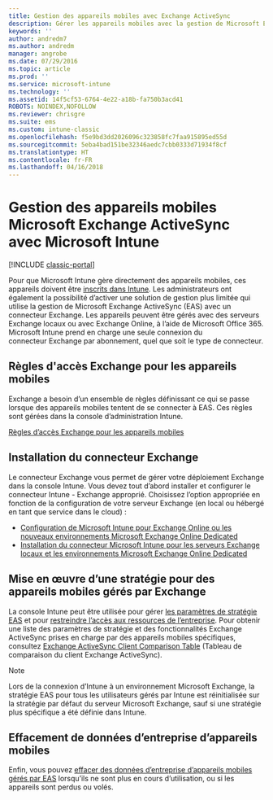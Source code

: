 ```yaml
---
title: Gestion des appareils mobiles avec Exchange ActiveSync
description: Gérer les appareils mobiles avec la gestion de Microsoft Exchange ActiveSync (EAS) à l’aide du connecteur Exchange
keywords: ''
author: andredm7
ms.author: andredm
manager: angrobe
ms.date: 07/29/2016
ms.topic: article
ms.prod: ''
ms.service: microsoft-intune
ms.technology: ''
ms.assetid: 14f5cf53-6764-4e22-a18b-fa750b3acd41
ROBOTS: NOINDEX,NOFOLLOW
ms.reviewer: chrisgre
ms.suite: ems
ms.custom: intune-classic
ms.openlocfilehash: f5e9bd3dd2026096c323858fc7faa915895ed55d
ms.sourcegitcommit: 5eba4bad151be32346aedc7cbb0333d71934f8cf
ms.translationtype: HT
ms.contentlocale: fr-FR
ms.lasthandoff: 04/16/2018
---
```

# <a name="exchange-activesync-mobile-device-management-with-microsoft-intune"></a>Gestion des appareils mobiles Microsoft Exchange ActiveSync avec Microsoft Intune

[!INCLUDE [classic-portal](../includes/classic-portal.md)]

Pour que Microsoft Intune gère directement des appareils mobiles, ces appareils doivent être [inscrits dans Intune](prerequisites-for-enrollment.md). Les administrateurs ont également la possibilité d’activer une solution de gestion plus limitée qui utilise la gestion de Microsoft Exchange ActiveSync (EAS) avec un connecteur Exchange. Les appareils peuvent être gérés avec des serveurs Exchange locaux ou avec Exchange Online, à l’aide de Microsoft Office 365. Microsoft Intune prend en charge une seule connexion du connecteur Exchange par abonnement, quel que soit le type de connecteur.

## <a name="exchange-access-rules-for-mobile-devices"></a>Règles d'accès Exchange pour les appareils mobiles ##

Exchange a besoin d’un ensemble de règles définissant ce qui se passe lorsque des appareils mobiles tentent de se connecter à EAS. Ces règles sont gérées dans la console d’administration Intune.

[Règles d’accès Exchange pour les appareils mobiles](exchange-access-rules-for-mobile-devices.md)

## <a name="install-the-exchange-connector"></a>Installation du connecteur Exchange
Le connecteur Exchange vous permet de gérer votre déploiement Exchange dans la console Intune. Vous devez tout d’abord installer et configurer le connecteur Intune - Exchange approprié. Choisissez l’option appropriée en fonction de la configuration de votre serveur Exchange (en local ou hébergé en tant que service dans le cloud) :

-   [Configuration de Microsoft Intune pour Exchange Online ou les nouveaux environnements Microsoft Exchange Online Dedicated](intune-service-to-service-exchange-connector.md)
-   [Installation du connecteur Microsoft Intune pour les serveurs Exchange locaux et les environnements Microsoft Exchange Online Dedicated](intune-on-premises-exchange-connector.md)


## <a name="apply-policy-for-exchange-managed-mobile-devices"></a>Mise en œuvre d’une stratégie pour des appareils mobiles gérés par Exchange
La console Intune peut être utilisée pour gérer [les paramètres de stratégie EAS](exchange-activesync-policy-settings-in-microsoft-intune.md) et pour [restreindre l’accès aux ressources de l’entreprise](restrict-access-to-email-and-o365-services-with-microsoft-intune.md). Pour obtenir une liste des paramètres de stratégie et des fonctionnalités Exchange ActiveSync prises en charge par des appareils mobiles spécifiques, consultez [Exchange ActiveSync Client Comparison Table](http://go.microsoft.com/fwlink/?LinkId=247270) (Tableau de comparaison du client Exchange ActiveSync).

> [!NOTE]
> Lors de la connexion d’Intune à un environnement Microsoft Exchange, la stratégie EAS pour tous les utilisateurs gérés par Intune est réinitialisée sur la stratégie par défaut du serveur Microsoft Exchange, sauf si une stratégie plus spécifique a été définie dans Intune.

## <a name="wipe-company-data-from-mobile-devices"></a>Effacement de données d’entreprise d’appareils mobiles
Enfin, vous pouvez [effacer des données d’entreprise d’appareils mobiles gérés par EAS](wipe-for-exchange-managed-mobile-devices.md) lorsqu’ils ne sont plus en cours d’utilisation, ou si les appareils sont perdus ou volés.
